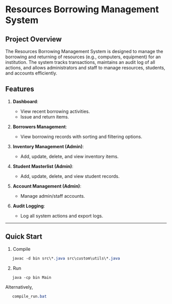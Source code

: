 # Resources Borrowing Management System

## Project Overview
The Resources Borrowing Management System is designed to manage the borrowing and returning of resources (e.g., computers, equipment) for an institution. The system tracks transactions, maintains an audit log of all actions, and allows administrators and staff to manage resources, students, and accounts efficiently.

## Features
1. **Dashboard**:
   - View recent borrowing activities.
   - Issue and return items.

2. **Borrowers Management**:
   - View borrowing records with sorting and filtering options.

3. **Inventory Management (Admin)**:
   - Add, update, delete, and view inventory items.

4. **Student Masterlist (Admin)**:
   - Add, update, delete, and view student records.

5. **Account Management (Admin)**:
   - Manage admin/staff accounts.

6. **Audit Logging**:
   - Log all system actions and export logs.

---

## Quick Start
1. Compile
```css
   javac -d bin src\*.java src\custom\utils\*.java
```
2. Run
```css
   java -cp bin Main
```

Alternatively,
```css
   compile_run.bat
```
